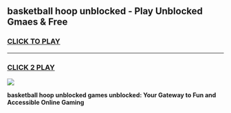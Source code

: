 
## basketball hoop unblocked - Play Unblocked Gmaes & Free
<h3>
<a href="https://news.freeplayer.one?title=basketball_hoop_unblocked&ref=23F">CLICK TO PLAY</a></h3>
<hr>

<h3>
<a href="https://news.freeplayer.one?title=basketball_hoop_unblocked&ref=23F">CLICK 2 PLAY</a>
  
</h3>

<a href="https://news.freeplayer.one?title=basketball_hoop_unblocked&ref=23F/"><img src="https://clearcache.store/games.png"></a>


**basketball hoop unblocked games unblocked: Your Gateway to Fun and Accessible Online Gaming**

